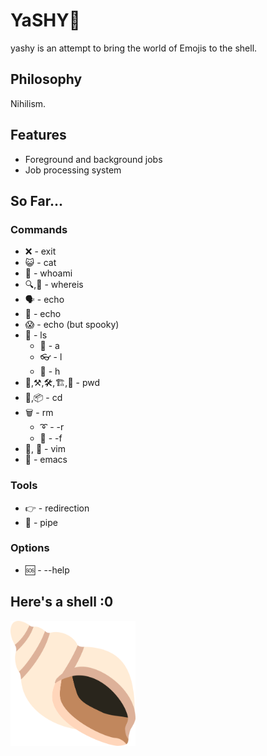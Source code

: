# YaSHY🐚

yashy is an attempt to bring the world of Emojis to the shell.


## Philosophy

Nihilism.

## Features

- Foreground and background jobs
- Job processing system

## So Far...

### Commands

- ❌ - exit
- 😺 - cat
- 🤔 - whoami
- 🔍,🔎 - whereis
- 🗣️ - echo
- 🤬 - echo
- 😱 - echo (but spooky)
- 👀 - ls
  - 🔬 - a
  - 👓 - l
  - 👶 - h
- 🔨,⚒️,🛠️,🏗️,📍 - pwd
- 🏃,📦 - cd
- 🗑️ - rm
  - ➰ - -r
  - 💪 - -f
- 📔, 📓 - vim
- 🤢 - emacs

### Tools

- 👉 - redirection
- 🪈 - pipe

### Options

- 🆘 - --help

## Here's a shell :0

<img src="shell.png" width="200" height="200">
